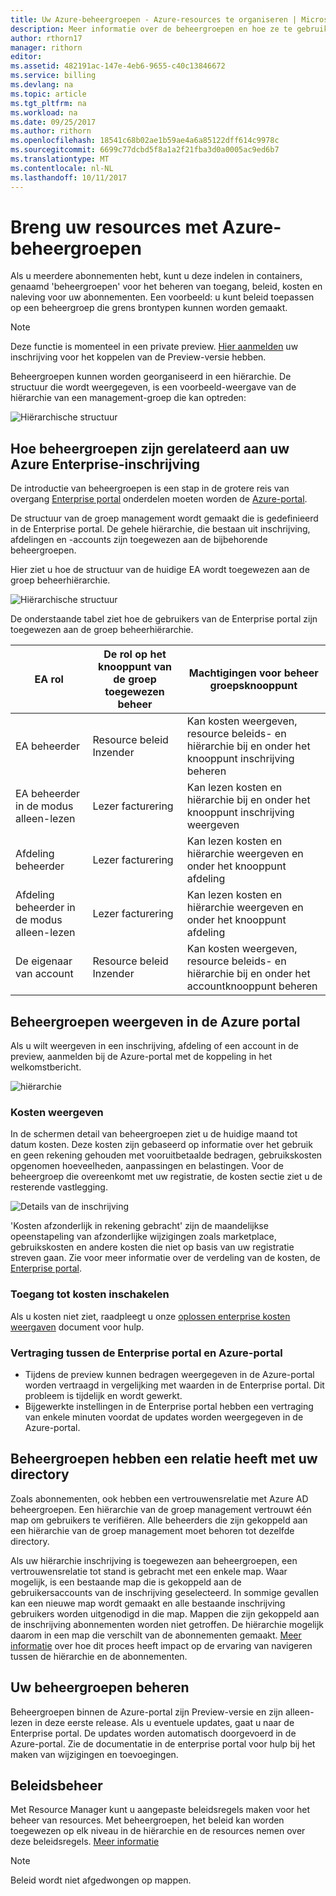 ```yaml
---
title: Uw Azure-beheergroepen - Azure-resources te organiseren | Microsoft Docs
description: Meer informatie over de beheergroepen en hoe ze te gebruiken.
author: rthorn17
manager: rithorn
editor: 
ms.assetid: 482191ac-147e-4eb6-9655-c40c13846672
ms.service: billing
ms.devlang: na
ms.topic: article
ms.tgt_pltfrm: na
ms.workload: na
ms.date: 09/25/2017
ms.author: rithorn
ms.openlocfilehash: 18541c68b02ae1b59ae4a6a85122dff614c9978c
ms.sourcegitcommit: 6699c77dcbd5f8a1a2f21fba3d0a0005ac9ed6b7
ms.translationtype: MT
ms.contentlocale: nl-NL
ms.lasthandoff: 10/11/2017
---
```

# <a name="organize-your-resources-with-azure-management-groups"></a>Breng uw resources met Azure-beheergroepen 

Als u meerdere abonnementen hebt, kunt u deze indelen in containers, genaamd 'beheergroepen' voor het beheren van toegang, beleid, kosten en naleving voor uw abonnementen. Een voorbeeld: u kunt beleid toepassen op een beheergroep die grens brontypen kunnen worden gemaakt.

> [!Note]
> Deze functie is momenteel in een private preview. [Hier aanmelden](https://aka.ms/MGPreviewSignup) uw inschrijving voor het koppelen van de Preview-versie hebben.   
 


Beheergroepen kunnen worden georganiseerd in een hiërarchie. De structuur die wordt weergegeven, is een voorbeeld-weergave van de hiërarchie van een management-groep die kan optreden:


![Hiërarchische structuur](media/billing-enterprise-mgmt-groups/tree.png)



## <a name="how-management-groups-are-related-to-your-azure-enterprise-enrollment"></a>Hoe beheergroepen zijn gerelateerd aan uw Azure Enterprise-inschrijving

De introductie van beheergroepen is een stap in de grotere reis van overgang [Enterprise portal](https://ea.azure.com) onderdelen moeten worden de [Azure-portal](https://portal.azure.com).

De structuur van de groep management wordt gemaakt die is gedefinieerd in de Enterprise portal. De gehele hiërarchie, die bestaan uit inschrijving, afdelingen en -accounts zijn toegewezen aan de bijbehorende beheergroepen. 

Hier ziet u hoe de structuur van de huidige EA wordt toegewezen aan de groep beheerhiërarchie. 

![Hiërarchische structuur](media/billing-enterprise-mgmt-groups/tree2.png)

De onderstaande tabel ziet hoe de gebruikers van de Enterprise portal zijn toegewezen aan de groep beheerhiërarchie.

|    EA rol                                       |    De rol op het knooppunt van de groep toegewezen beheer    |    Machtigingen voor beheer groepsknooppunt                                                          |
|--------------------------------------------------|--------------------------------------------------|----------------------------------------------------------------------------------------------------|
|    EA beheerder                              |    Resource beleid Inzender                   |    Kan kosten weergeven, resource beleids- en hiërarchie bij en onder het knooppunt inschrijving beheren    |
|    EA beheerder in de modus alleen-lezen            |    Lezer facturering                                |    Kan lezen kosten en hiërarchie bij en onder het knooppunt inschrijving weergeven                              |
|    Afdeling beheerder                      |    Lezer facturering                                |    Kan lezen kosten en hiërarchie weergeven en onder het knooppunt afdeling                                 |
|    Afdeling beheerder in de modus alleen-lezen    |    Lezer facturering                                |    Kan lezen kosten en hiërarchie weergeven en onder het knooppunt afdeling                                 |
|    De eigenaar van account                                 |    Resource beleid Inzender                   |    Kan kosten weergeven, resource beleids- en hiërarchie bij en onder het accountknooppunt beheren       |




## <a name="view-management-groups-in-the-azure-portal"></a>Beheergroepen weergeven in de Azure portal

Als u wilt weergeven in een inschrijving, afdeling of een account in de preview, aanmelden bij de Azure-portal met de koppeling in het welkomstbericht.   

![hiërarchie](media/billing-enterprise-mgmt-groups/hierarchy.png)

### <a name="viewing-costs"></a>Kosten weergeven 
In de schermen detail van beheergroepen ziet u de huidige maand tot datum kosten. Deze kosten zijn gebaseerd op informatie over het gebruik en geen rekening gehouden met vooruitbetaalde bedragen, gebruikskosten opgenomen hoeveelheden, aanpassingen en belastingen. Voor de beheergroep die overeenkomt met uw registratie, de kosten sectie ziet u de resterende vastlegging.  

![Details van de inschrijving](media/billing-enterprise-mgmt-groups/enrollment.png)

 'Kosten afzonderlijk in rekening gebracht' zijn de maandelijkse opeenstapeling van afzonderlijke wijzigingen zoals marketplace, gebruikskosten en andere kosten die niet op basis van uw registratie streven gaan.  Zie voor meer informatie over de verdeling van de kosten, de [Enterprise portal](https://ea.azure.com). 

### <a name="enabling-access-to-costs"></a>Toegang tot kosten inschakelen
Als u kosten niet ziet, raadpleegt u onze [oplossen enterprise kosten weergaven](https://aka.ms/enableazurecosts) document voor hulp.  

### <a name="delays-between-the-enterprise-portal-and-azure-portal"></a>Vertraging tussen de Enterprise portal en Azure-portal 
* Tijdens de preview kunnen bedragen weergegeven in de Azure-portal worden vertraagd in vergelijking met waarden in de Enterprise portal. Dit probleem is tijdelijk en wordt gewerkt.
* Bijgewerkte instellingen in de Enterprise portal hebben een vertraging van enkele minuten voordat de updates worden weergegeven in de Azure-portal. 

## <a name="management-groups-have-a-relationship-with-your-directory"></a>Beheergroepen hebben een relatie heeft met uw directory   
Zoals abonnementen, ook hebben een vertrouwensrelatie met Azure AD beheergroepen. Een hiërarchie van de groep management vertrouwt één map om gebruikers te verifiëren. Alle beheerders die zijn gekoppeld aan een hiërarchie van de groep management moet behoren tot dezelfde directory. 

Als uw hiërarchie inschrijving is toegewezen aan beheergroepen, een vertrouwensrelatie tot stand is gebracht met een enkele map. Waar mogelijk, is een bestaande map die is gekoppeld aan de gebruikersaccounts van de inschrijving geselecteerd. In sommige gevallen kan een nieuwe map wordt gemaakt en alle bestaande inschrijving gebruikers worden uitgenodigd in die map. Mappen die zijn gekoppeld aan de inschrijving abonnementen worden niet getroffen. De hiërarchie mogelijk daarom in een map die verschilt van de abonnementen gemaakt. [Meer informatie](billing-enterprise-mgmt-grp-find.md) over hoe dit proces heeft impact op de ervaring van navigeren tussen de hiërarchie en de abonnementen.

## <a name="administering-your-management-groups"></a>Uw beheergroepen beheren
Beheergroepen binnen de Azure-portal zijn Preview-versie en zijn alleen-lezen in deze eerste release. Als u eventuele updates, gaat u naar de Enterprise portal. De updates worden automatisch doorgevoerd in de Azure-portal. Zie de documentatie in de enterprise portal voor hulp bij het maken van wijzigingen en toevoegingen.   

## <a name="policy-management"></a>Beleidsbeheer
Met Resource Manager kunt u aangepaste beleidsregels maken voor het beheer van resources. Met beheergroepen, het beleid kan worden toegewezen op elk niveau in de hiërarchie en de resources nemen over deze beleidsregels.  [Meer informatie](https://go.microsoft.com/fwlink/?linkid=858942)

> [!Note]
> Beleid wordt niet afgedwongen op mappen. 


